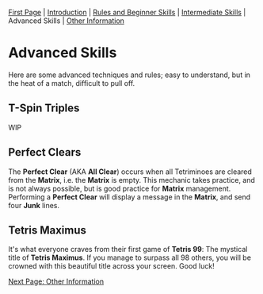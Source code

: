 [First Page](README.md) | [Introduction](Intro.md) | [Rules and Beginner Skills](Beginner.md) | [Intermediate Skills](Intermediate.md) | Advanced Skills | [Other Information](Other.md)

# Advanced Skills

Here are some advanced techniques and rules; easy to understand, but in the heat of a match, difficult to pull off.

## **T-Spin Triples**

WIP

## **Perfect Clears**

The **Perfect Clear** (AKA **All Clear**) occurs when all Tetriminoes are cleared from the **Matrix**, i.e. the **Matrix** is empty. This mechanic takes practice, and is not always possible, but is good practice for **Matrix** management. Performing a **Perfect Clear** will display a message in the **Matrix**, and send four **Junk** lines.

## **Tetris Maximus**

It's what everyone craves from their first game of **Tetris 99**: The mystical title of **Tetris Maximus**. If you manage to surpass all 98 others, you will be crowned with this beautiful title across your screen. Good luck!


[Next Page: Other Information](Other.md)
